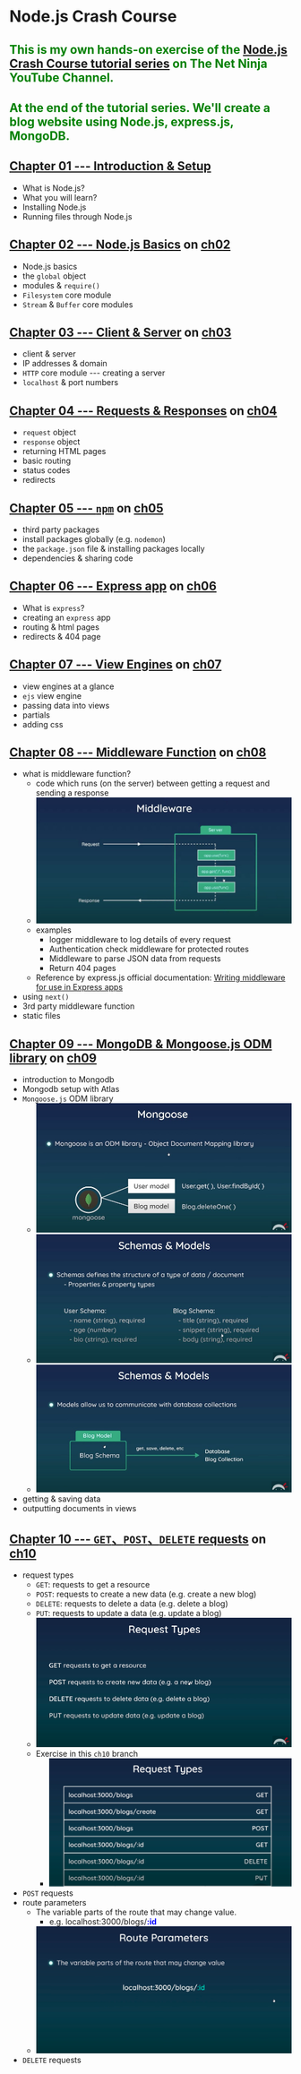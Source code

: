 **Node**.js Crash Course
===

## <font color=green>This is my own hands-on exercise of the [Node.js Crash Course tutorial series](https://www.youtube.com/watch?v=zb3Qk8SG5Ms&list=RDCMUCW5YeuERMmlnqo4oq8vwUpg&start_radio=1) on The Net Ninja YouTube Channel.</font>
## <font color=green>At the end of the tutorial series. We'll create a blog website using Node.js, express.js, MongoDB.</font>


[Chapter 01 --- Introduction & Setup](https://www.youtube.com/watch?v=zb3Qk8SG5Ms&t=2s)
---
- What is Node.js?
- What you will learn?
- Installing Node.js
- Running files through Node.js

[Chapter 02 --- Node.js Basics](https://www.youtube.com/watch?v=OIBIXYLJjsI) on [ch02](https://github.com/Hans-Tsai/Node.js-crash-course/tree/ch02)
---
- Node.js basics
- the `global` object
- modules & `require()`
- `Filesystem` core module
- `Stream` & `Buffer` core modules

[Chapter 03 --- Client & Server](https://www.youtube.com/watch?v=-HPZ1leCV8k) on [ch03](https://github.com/Hans-Tsai/Node.js-crash-course/tree/ch03)
---
- client & server
- IP addresses & domain
- `HTTP` core module --- creating a server
- `localhost` & port numbers

[Chapter 04 --- Requests & Responses](https://www.youtube.com/watch?v=DQD00NAUPNk) on [ch04](https://github.com/Hans-Tsai/Node.js-crash-course/tree/ch04)
---
- `request` object
- `response` object
- returning HTML pages
- basic routing
- status codes
- redirects

[Chapter 05 --- `npm`](https://www.youtube.com/watch?v=bdHE2wHT-gQ) on [ch05](https://github.com/Hans-Tsai/Node.js-crash-course/tree/ch05)
---
- third party packages
- install packages globally (e.g. `nodemon`)
- the `package.json` file & installing packages locally
- dependencies & sharing code

[Chapter 06 --- Express app](https://www.youtube.com/watch?v=Lr9WUkeYSA8) on [ch06](https://github.com/Hans-Tsai/Node.js-crash-course/tree/ch06)
---
- What is `express`?
- creating an `express` app
- routing & html pages
- redirects & 404 page

[Chapter 07 --- View Engines](https://www.youtube.com/watch?v=yXEesONd_54) on [ch07](https://github.com/Hans-Tsai/Node.js-crash-course/tree/ch07)
---
- view engines at a glance
- `ejs` view engine
- passing data into views
- partials
- adding css

[Chapter 08 --- Middleware Function](https://www.youtube.com/watch?v=_GJKAs7A0_4) on [ch08](https://github.com/Hans-Tsai/Node.js-crash-course/tree/ch08)
---
- what is middleware function?
  + code which runs (on the server) between getting a request and sending a response
  + ![middleware illustration](./pics/middleware_illustration.jpeg)
  + examples
    * logger middleware to log details of every request
    * Authentication check middleware for protected routes
    * Middleware to parse JSON data from requests
    * Return 404 pages
  + Reference by express.js official documentation: [Writing middleware for use in Express apps](https://expressjs.com/en/guide/writing-middleware.html)
- using `next()`
- 3rd party middleware function
- static files

[Chapter 09 --- MongoDB & Mongoose.js ODM library](https://www.youtube.com/watch?v=bxsemcrY4gQ&t=12s) on [ch09](https://github.com/Hans-Tsai/Node.js-crash-course/tree/ch09)
---
- introduction to Mongodb
- Mongodb setup with Atlas
- `Mongoose.js` ODM library
  + ![Mongoose_illustration](./pics/Mongoose_illustration.jpeg)
  + ![Mongoose_Schema](./pics/Mongoose_Schema.jpeg)
  + ![Mongoose_Model](./pics/Mongoose_Model.jpeg)
- getting & saving data
- outputting documents in views

[Chapter 10 --- `GET`、`POST`、`DELETE` requests](https://www.youtube.com/watch?v=VVGgacjzc2Y) on [ch10](https://github.com/Hans-Tsai/Node.js-crash-course/tree/ch10)
---
- request types
  + `GET`: requests to get a resource
  + `POST`: requests to create a new data (e.g. create a new blog)
  + `DELETE`: requests to delete a data (e.g. delete a blog)
  + `PUT`: requests to update a data (e.g. update a blog)
  + ![HTTP_requests_types](./pics/HTTP_requests_types.png)
  + Exercise in this `ch10` branch
    * ![website_all_RESTful_APIs_routes_andd_methods](./pics/website_all_RESTful_APIs_routes_andd_methods.png)
- `POST` requests
- route parameters
  + The variable parts of the route that may change value.
    * e.g. localhost:3000/blogs/<font color=blue>**:id**</font>
  + ![route_parameters](./pics/route_parameters.png)
- `DELETE` requests
